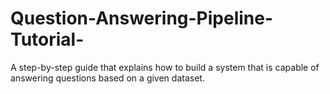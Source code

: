 # Question-Answering-Pipeline-Tutorial-
A step-by-step guide that explains how to build a system that is capable of answering questions based on a given dataset.
